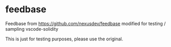 # feedbase

Feedbase from https://github.com/nexusdev/feedbase modified for testing / sampling vscode-solidity

This is just for testing purposes, please use the original.

